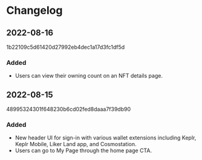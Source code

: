 # Changelog

## 2022-08-16
1b22109c5d61420d27992eb4dec1a17d3fc1df5d

### Added
- Users can view their owning count on an NFT details page.

## 2022-08-15
48995324301f648230b6cd02fed8daaa7f39db90

### Added
- New header UI for sign-in with various wallet extensions including Keplr, Keplr Mobile, Liker Land app, and Cosmostation.
- Users can go to My Page through the home page CTA.
